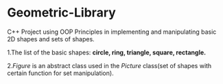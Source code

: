 # Geometric-Library
C++ Project using OOP Principles in implementing and manipulating basic 2D shapes and sets of shapes.


1.The list of the basic shapes: **circle, ring, triangle, square, rectangle.**

2.*Figure* is an abstract class used in the *Picture* class(set of shapes with certain function for set manipulation).
